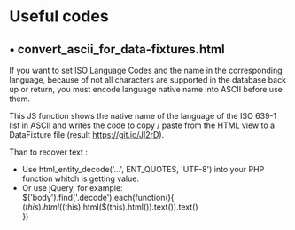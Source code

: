 # Useful codes

• convert_ascii_for_data-fixtures.html
-------------
If you want to set ISO Language Codes and the name in the corresponding language, because of not all characters are supported in the database back up or return, you must encode language native name into ASCII before use them.

This JS function shows the native name of the language of the ISO 639-1 list in ASCII and writes the code to copy / paste from the HTML view to a DataFixture file (result https://git.io/JI2rD).

Than to recover text : 
- Use html_entity_decode('...', ENT_QUOTES, 'UTF-8') into your PHP function whitch is getting value.  
- Or use jQuery, for example:  
$('body').find('.decode').each(function(){  
  $(this).html($(this).html($(this).html()).text()).text()  
})
